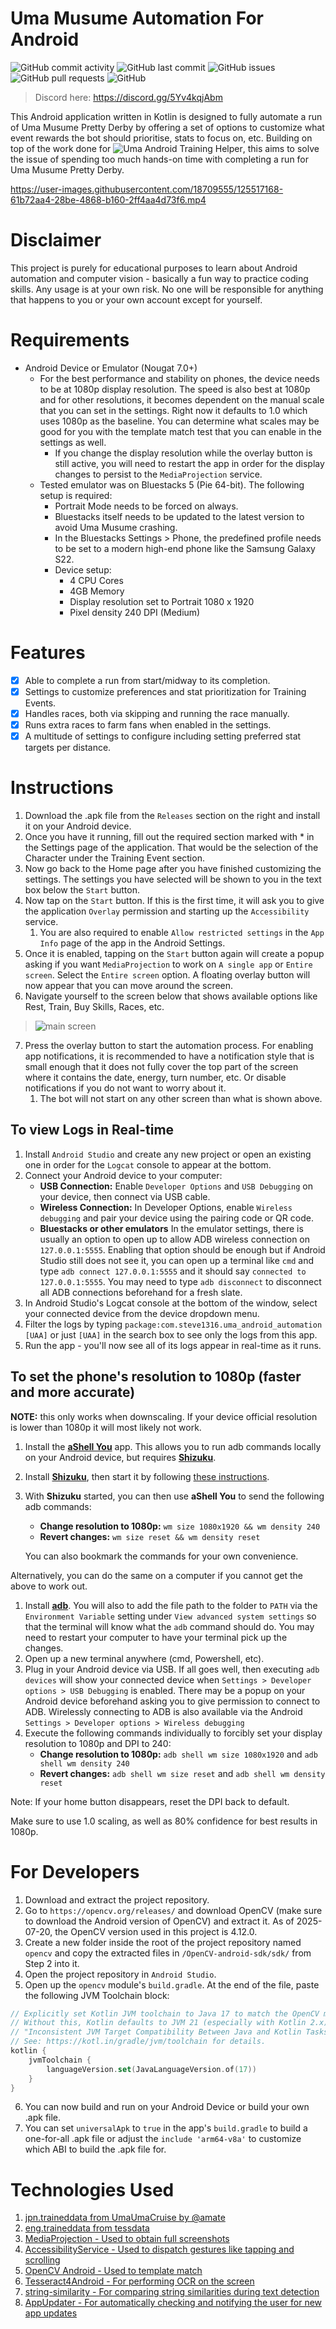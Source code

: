 # Uma Musume Automation For Android

![GitHub commit activity](https://img.shields.io/github/commit-activity/m/steve1316/uma-android-automation?logo=GitHub) ![GitHub last commit](https://img.shields.io/github/last-commit/steve1316/uma-android-automation?logo=GitHub) ![GitHub issues](https://img.shields.io/github/issues/steve1316/uma-android-automation?logo=GitHub) ![GitHub pull requests](https://img.shields.io/github/issues-pr/steve1316/uma-android-automation?logo=GitHub) ![GitHub](https://img.shields.io/github/license/steve1316/uma-android-automation?logo=GitHub)

> Discord here: https://discord.gg/5Yv4kqjAbm

This Android application written in Kotlin is designed to fully automate a run of Uma Musume Pretty Derby by offering a set of options to customize what event rewards the bot should prioritise, stats to focus on, etc. Building on top of the work done for ![Uma Android Training Helper](https://github.com/steve1316/uma-android-training-helper), this aims to solve the issue of spending too much hands-on time with completing a run for Uma Musume Pretty Derby.

https://user-images.githubusercontent.com/18709555/125517168-61b72aa4-28be-4868-b160-2ff4aa4d73f6.mp4

# Disclaimer

This project is purely for educational purposes to learn about Android automation and computer vision - basically a fun way to practice coding skills. Any usage is at your own risk. No one will be responsible for anything that happens to you or your own account except for yourself.

# Requirements

-   Android Device or Emulator (Nougat 7.0+)
    -   For the best performance and stability on phones, the device needs to be at 1080p display resolution. The speed is also best at 1080p and for other resolutions, it becomes dependent on the manual scale that you can set in the settings. Right now it defaults to 1.0 which uses 1080p as the baseline. You can determine what scales may be good for you with the template match test that you can enable in the settings as well.
        -   If you change the display resolution while the overlay button is still active, you will need to restart the app in order for the display changes to persist to the `MediaProjection` service.
    -   Tested emulator was on Bluestacks 5 (Pie 64-bit). The following setup is required:
        -   Portrait Mode needs to be forced on always.
        -   Bluestacks itself needs to be updated to the latest version to avoid Uma Musume crashing.
        -   In the Bluestacks Settings > Phone, the predefined profile needs to be set to a modern high-end phone like the Samsung Galaxy S22.
        -   Device setup:
            -   4 CPU Cores
            -   4GB Memory
            -   Display resolution set to Portrait 1080 x 1920
            -   Pixel density 240 DPI (Medium)

# Features

-   [x] Able to complete a run from start/midway to its completion.
-   [x] Settings to customize preferences and stat prioritization for Training Events.
-   [x] Handles races, both via skipping and running the race manually.
-   [x] Runs extra races to farm fans when enabled in the settings.
-   [x] A multitude of settings to configure including setting preferred stat targets per distance.

# Instructions

1. Download the .apk file from the `Releases` section on the right and install it on your Android device.
2. Once you have it running, fill out the required section marked with \* in the Settings page of the application. That would be the selection of the Character under the Training Event section.
3. Now go back to the Home page after you have finished customizing the settings. The settings you have selected will be shown to you in the text box below the `Start` button.
4. Now tap on the `Start` button. If this is the first time, it will ask you to give the application `Overlay` permission and starting up the `Accessibility` service.
    1. You are also required to enable `Allow restricted settings` in the `App Info` page of the app in the Android Settings.
5. Once it is enabled, tapping on the `Start` button again will create a popup asking if you want `MediaProjection` to work on `A single app` or `Entire screen`. Select the `Entire screen` option. A floating overlay button will now appear that you can move around the screen.
6. Navigate yourself to the screen below that shows available options like Rest, Train, Buy Skills, Races, etc.

> ![main screen](https://user-images.githubusercontent.com/18709555/125517626-d276cda0-bffa-441d-a511-a222237837a1.jpg)

7. Press the overlay button to start the automation process. For enabling app notifications, it is recommended to have a notification style that is small enough that it does not fully cover the top part of the screen where it contains the date, energy, turn number, etc. Or disable notifications if you do not want to worry about it.
    1. The bot will not start on any other screen than what is shown above.

## To view Logs in Real-time

1. Install `Android Studio` and create any new project or open an existing one in order for the `Logcat` console to appear at the bottom.
2. Connect your Android device to your computer:
   - **USB Connection:** Enable `Developer Options` and `USB Debugging` on your device, then connect via USB cable.
   - **Wireless Connection:** In Developer Options, enable `Wireless debugging` and pair your device using the pairing code or QR code.
   - **Bluestacks or other emulators** In the emulator settings, there is usually an option to open up to allow ADB wireless connection on `127.0.0.1:5555`. Enabling that option should be enough but if Android Studio still does not see it, you can open up a terminal like `cmd` and type `adb connect 127.0.0.1:5555` and it should say `connected to 127.0.0.1:5555`. You may need to type `adb disconnect` to disconnect all ADB connections beforehand for a fresh slate.
3. In Android Studio's Logcat console at the bottom of the window, select your connected device from the device dropdown menu.
4. Filter the logs by typing `package:com.steve1316.uma_android_automation [UAA]` or just `[UAA]` in the search box to see only the logs from this app.
5. Run the app - you'll now see all of its logs appear in real-time as it runs.

## To set the phone's resolution to 1080p (faster and more accurate)

**NOTE:** this only works when downscaling. If your device official resolution is lower than 1080p it will most likely not work.
1. Install the [**aShell You**](https://github.com/DP-Hridayan/aShellYou) app. This allows you to run adb commands locally on your Android device, but requires [**Shizuku**](https://github.com/RikkaApps/Shizuku).
2. Install [**Shizuku**](https://github.com/RikkaApps/Shizuku), then start it by following [these instructions](https://shizuku.rikka.app/guide/setup/#start-via-wireless-debugging).
3. With **Shizuku** started, you can then use **aShell You** to send the following adb commands:
   - **Change resolution to 1080p:** `wm size 1080x1920 && wm density 240`
   - **Revert changes:** `wm size reset && wm density reset`

    You can also bookmark the commands for your own convenience.

Alternatively, you can do the same on a computer if you cannot get the above to work out.
1. Install [**adb**](https://developer.android.com/tools/releases/platform-tools). You will also to add the file path to the folder to `PATH` via the `Environment Variable` setting under `View advanced system settings` so that the terminal will know what the `adb` command should do. You may need to restart your computer to have your terminal pick up the changes.
2. Open up a new terminal anywhere (cmd, Powershell, etc).
3. Plug in your Android device via USB. If all goes well, then executing `adb devices` will show your connected device when `Settings > Developer options > USB Debugging` is enabled. There may be a popup on your Android device beforehand asking you to give permission to connect to ADB. Wirelessly connecting to ADB is also available via the Android `Settings > Developer options > Wireless debugging`
4. Execute the following commands individually to forcibly set your display resolution to 1080p and DPI to 240:
    - **Change resolution to 1080p:** `adb shell wm size 1080x1920` and `adb shell wm density 240`
    - **Revert changes:** `adb shell wm size reset` and `adb shell wm density reset`

Note: If your home button disappears, reset the DPI back to default.

Make sure to use 1.0 scaling, as well as 80% confidence for best results in 1080p.

# For Developers

1. Download and extract the project repository.
2. Go to `https://opencv.org/releases/` and download OpenCV (make sure to download the Android version of OpenCV) and extract it. As of 2025-07-20, the OpenCV version used in this project is 4.12.0.
3. Create a new folder inside the root of the project repository named `opencv` and copy the extracted files in `/OpenCV-android-sdk/sdk/` from Step 2 into it.
4. Open the project repository in `Android Studio`.
5. Open up the `opencv` module's `build.gradle`. At the end of the file, paste the following JVM Toolchain block:

```kotlin
// Explicitly set Kotlin JVM toolchain to Java 17 to match the OpenCV module's Java target.
// Without this, Kotlin defaults to JVM 21 (especially with Kotlin 2.x), which causes a build failure:
// "Inconsistent JVM Target Compatibility Between Java and Kotlin Tasks".
// See: https://kotl.in/gradle/jvm/toolchain for details.
kotlin {
    jvmToolchain {
        languageVersion.set(JavaLanguageVersion.of(17))
    }
}
```

6. You can now build and run on your Android Device or build your own .apk file.
7. You can set `universalApk` to `true` in the app's `build.gradle` to build a one-for-all .apk file or adjust the `include 'arm64-v8a'` to customize which ABI to build the .apk file for.

# Technologies Used

1. [jpn.traineddata from UmaUmaCruise by @amate](https://github.com/amate/UmaUmaCruise)
2. [eng.traineddata from tessdata](https://github.com/tesseract-ocr/tessdata)
3. [MediaProjection - Used to obtain full screenshots](https://developer.android.com/reference/android/media/projection/MediaProjection)
4. [AccessibilityService - Used to dispatch gestures like tapping and scrolling](https://developer.android.com/reference/android/accessibilityservice/AccessibilityService)
5. [OpenCV Android - Used to template match](https://opencv.org/releases/)
6. [Tesseract4Android - For performing OCR on the screen](https://github.com/adaptech-cz/Tesseract4Android)
7. [string-similarity - For comparing string similarities during text detection](https://github.com/rrice/java-string-similarity)
8. [AppUpdater - For automatically checking and notifying the user for new app updates](https://github.com/javiersantos/AppUpdater)
